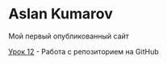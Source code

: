 # Aslan Kumarov
Мой первый опубликованный сайт

[Урок 12](https://kumarov-web.github.io/Github/ "Первый клик") - Работа с репозиторием на GitHub
